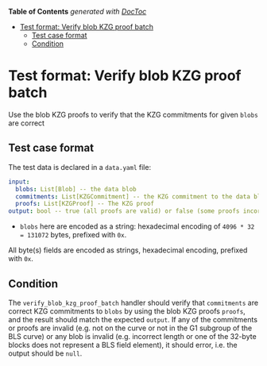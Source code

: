 <!-- START doctoc generated TOC please keep comment here to allow auto update -->
<!-- DON'T EDIT THIS SECTION, INSTEAD RE-RUN doctoc TO UPDATE -->
**Table of Contents**  *generated with [DocToc](https://github.com/thlorenz/doctoc)*

- [Test format: Verify blob KZG proof batch](#test-format-verify-blob-kzg-proof-batch)
  - [Test case format](#test-case-format)
  - [Condition](#condition)

<!-- END doctoc generated TOC please keep comment here to allow auto update -->

# Test format: Verify blob KZG proof batch

Use the blob KZG proofs to verify that the KZG commitments for given `blobs` are correct

## Test case format

The test data is declared in a `data.yaml` file:

```yaml
input:
  blobs: List[Blob] -- the data blob
  commitments: List[KZGCommitment] -- the KZG commitment to the data blob
  proofs: List[KZGProof] -- The KZG proof
output: bool -- true (all proofs are valid) or false (some proofs incorrect)
```

- `blobs` here are encoded as a string: hexadecimal encoding of `4096 * 32 = 131072` bytes, prefixed with `0x`.

All byte(s) fields are encoded as strings, hexadecimal encoding, prefixed with `0x`.

## Condition

The `verify_blob_kzg_proof_batch` handler should verify that `commitments` are correct KZG commitments to `blobs` by using the blob KZG proofs `proofs`, and the result should match the expected `output`. If any of the commitments or proofs are invalid (e.g. not on the curve or not in the G1 subgroup of the BLS curve) or any blob is invalid (e.g. incorrect length or one of the 32-byte blocks does not represent a BLS field element), it should error, i.e. the output should be `null`.
